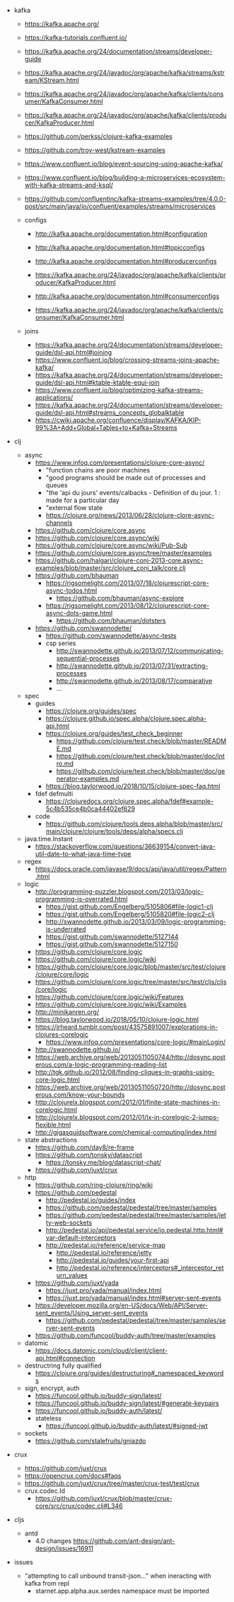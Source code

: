 - kafka
  - https://kafka.apache.org/
  - https://kafka-tutorials.confluent.io/
  - https://kafka.apache.org/24/documentation/streams/developer-guide

  - https://kafka.apache.org/24/javadoc/org/apache/kafka/streams/kstream/KStream.html
  - https://kafka.apache.org/24/javadoc/org/apache/kafka/clients/consumer/KafkaConsumer.html
  - https://kafka.apache.org/24/javadoc/org/apache/kafka/clients/producer/KafkaProducer.html

  - https://github.com/perkss/clojure-kafka-examples
  - https://github.com/troy-west/kstream-examples

  - https://www.confluent.io/blog/event-sourcing-using-apache-kafka/
  - https://www.confluent.io/blog/building-a-microservices-ecosystem-with-kafka-streams-and-ksql/
  - https://github.com/confluentinc/kafka-streams-examples/tree/4.0.0-post/src/main/java/io/confluent/examples/streams/microservices
  - configs
    - http://kafka.apache.org/documentation.html#configuration
    - http://kafka.apache.org/documentation.html#topicconfigs

    - http://kafka.apache.org/documentation.html#producerconfigs
    - https://kafka.apache.org/24/javadoc/org/apache/kafka/clients/producer/KafkaProducer.html

    - http://kafka.apache.org/documentation.html#consumerconfigs
    - https://kafka.apache.org/24/javadoc/org/apache/kafka/clients/consumer/KafkaConsumer.html
  - joins
    - https://kafka.apache.org/24/documentation/streams/developer-guide/dsl-api.html#joining
    - https://www.confluent.io/blog/crossing-streams-joins-apache-kafka/
    - https://kafka.apache.org/24/documentation/streams/developer-guide/dsl-api.html#ktable-ktable-equi-join
    - https://www.confluent.io/blog/optimizing-kafka-streams-applications/
    - https://kafka.apache.org/24/documentation/streams/developer-guide/dsl-api.html#streams_concepts_globalktable
    - https://cwiki.apache.org/confluence/display/KAFKA/KIP-99%3A+Add+Global+Tables+to+Kafka+Streams

- clj
  - async
    - https://www.infoq.com/presentations/clojure-core-async/
      - "function chains are poor machines
      - "good programs should be made out of processes and queues
      - "the 'api du jours' events/calbacks - Definition of du jour. 1 : made for a particular day
      - "external flow state
      - https://clojure.org/news/2013/06/28/clojure-clore-async-channels
    - https://github.com/clojure/core.async
    - https://github.com/clojure/core.async/wiki
    - https://github.com/clojure/core.async/wiki/Pub-Sub
    - https://github.com/clojure/core.async/tree/master/examples
    - https://github.com/halgari/clojure-conj-2013-core.async-examples/blob/master/src/clojure_conj_talk/core.clj
    - https://github.com/bhauman
      - https://rigsomelight.com/2013/07/18/clojurescript-core-async-todos.html
        - https://github.com/bhauman/async-explore
      - https://rigsomelight.com/2013/08/12/clojurescript-core-async-dots-game.html  
        - https://github.com/bhauman/dotsters
    - https://github.com/swannodette/
      - https://github.com/swannodette/async-tests
      - csp series
        - http://swannodette.github.io/2013/07/12/communicating-sequential-processes
        - http://swannodette.github.io/2013/07/31/extracting-processes
        - http://swannodette.github.io/2013/08/17/comparative
        - ...
  - spec
    - guides
      - https://clojure.org/guides/spec
      - https://clojure.github.io/spec.alpha/clojure.spec.alpha-api.html
      - https://clojure.org/guides/test_check_beginner
        - https://github.com/clojure/test.check/blob/master/README.md
        - https://github.com/clojure/test.check/blob/master/doc/intro.md
        - https://github.com/clojure/test.check/blob/master/doc/generator-examples.md
      - https://blog.taylorwood.io/2018/10/15/clojure-spec-faq.html
    - fdef defmulti
      - https://clojuredocs.org/clojure.spec.alpha/fdef#example-5c4b535ce4b0ca44402ef629
    - code
      - https://github.com/clojure/tools.deps.alpha/blob/master/src/main/clojure/clojure/tools/deps/alpha/specs.clj
  - java.time.Instant
    - https://stackoverflow.com/questions/36639154/convert-java-util-date-to-what-java-time-type
  - regex
    - https://docs.oracle.com/javase/9/docs/api/java/util/regex/Pattern.html
  - logic
    - http://programming-puzzler.blogspot.com/2013/03/logic-programming-is-overrated.html
      - https://gist.github.com/Engelberg/5105806#file-logic1-clj
      - https://gist.github.com/Engelberg/5105820#file-logic2-clj
      - http://swannodette.github.io/2013/03/09/logic-programming-is-underrated
      - https://gist.github.com/swannodette/5127144
      - https://gist.github.com/swannodette/5127150
    - https://github.com/clojure/core.logic
    - https://github.com/clojure/core.logic/wiki
    - https://github.com/clojure/core.logic/blob/master/src/test/clojure/clojure/core/logic
    - https://github.com/clojure/core.logic/tree/master/src/test/cljs/cljs/core/logic
    - https://github.com/clojure/core.logic/wiki/Features
    - https://github.com/clojure/core.logic/wiki/Examples
    - http://minikanren.org/
    - https://blog.taylorwood.io/2018/05/10/clojure-logic.html
    - https://jrheard.tumblr.com/post/43575891007/explorations-in-clojures-corelogic
      - https://www.infoq.com/presentations/core-logic/#mainLogin/
    - http://swannodette.github.io/
    - https://web.archive.org/web/20130511050744/http://dosync.posterous.com/a-logic-programming-reading-list
    - http://tgk.github.io/2012/08/finding-cliques-in-graphs-using-core-logic.html
    - https://web.archive.org/web/20130511050720/http://dosync.posterous.com/know-your-bounds
    - http://clojurelx.blogspot.com/2012/01/finite-state-machines-in-corelogic.html
    - http://clojurelx.blogspot.com/2012/01/lx-in-corelogic-2-jumps-flexible.html
    - http://gigasquidsoftware.com/chemical-computing/index.html
  - state abstractions
    - https://github.com/day8/re-frame
    - https://github.com/tonsky/datascript
      - https://tonsky.me/blog/datascript-chat/
    - https://github.com/juxt/crux
  - http
    - https://github.com/ring-clojure/ring/wiki
    - https://github.com/pedestal
      - http://pedestal.io/guides/index
      - https://github.com/pedestal/pedestal/tree/master/samples
      - https://github.com/pedestal/pedestal/tree/master/samples/jetty-web-sockets
      - http://pedestal.io/api/pedestal.service/io.pedestal.http.html#var-default-interceptors
      - http://pedestal.io/reference/service-map
        - http://pedestal.io/reference/jetty
        - http://pedestal.io/guides/your-first-api
        - http://pedestal.io/reference/interceptors#_interceptor_return_values
    - https://github.com/juxt/yada
      - https://juxt.pro/yada/manual/index.html
      - https://juxt.pro/yada/manual/index.html#server-sent-events
    - https://developer.mozilla.org/en-US/docs/Web/API/Server-sent_events/Using_server-sent_events
      - https://github.com/pedestal/pedestal/tree/master/samples/server-sent-events
    - https://github.com/funcool/buddy-auth/tree/master/examples
  - datomic
    - https://docs.datomic.com/cloud/client/client-api.html#connection
  - destructring fully qualified
    - https://clojure.org/guides/destructuring#_namespaced_keywords
  - sign, encrypt, auth
    - https://funcool.github.io/buddy-sign/latest/
    - https://funcool.github.io/buddy-sign/latest/#generate-keypairs
    - https://funcool.github.io/buddy-auth/latest/
    - stateless
      - https://funcool.github.io/buddy-auth/latest/#signed-jwt
  - sockets
    - https://github.com/stalefruits/gniazdo

- crux
  - https://github.com/juxt/crux
  - https://opencrux.com/docs#faqs
  - https://github.com/juxt/crux/tree/master/crux-test/test/crux
  - crux.codec.Id
    - https://github.com/juxt/crux/blob/master/crux-core/src/crux/codec.clj#L346

- cljs
  - antd
    - 4.0 changes https://github.com/ant-design/ant-design/issues/16911


- issues
  - "attempting to call unbound transit-json..." when ineracting with kafka from repl
    - starnet.app.alpha.aux.serdes namespace must be imported 